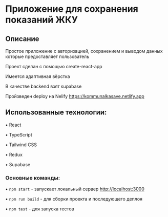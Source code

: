 # Приложение для сохранения показаний ЖКУ

## Описание

  Простое приложение с авторизацией, сохранением и выводом данных которые предоставляет пользователь
  
  Проект сделан с помощью create-react-app
  
  Имеется адаптивная вёрстка
  
  В качестве backend взят supabase
  
  Пройзведен deploy на Nelify https://kommunalkasave.netlify.app

## Использованные технологии:

  • React
  
  • TypeScript
  
  • Tailwind CSS
  
  • Redux
  
  • Supabase

### Основные команды:

• `npm start` - запускает локальный сервер [http://localhost:3000](http://localhost:3000)

• `npm run build` - для сборки проекта и последующего деплоя

• `npm test` - для запуска тестов
